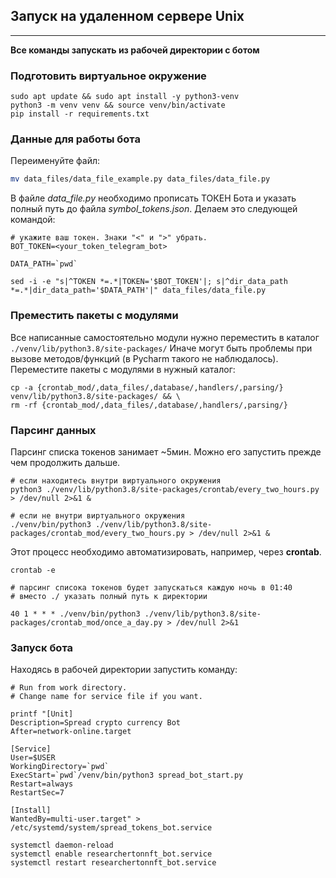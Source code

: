 ## Запуск на удаленном сервере Unix
---

**Все команды запускать из рабочей директории с ботом** 
### Подготовить виртуальное окружение
```shell
sudo apt update && sudo apt install -y python3-venv
python3 -m venv venv && source venv/bin/activate
pip install -r requirements.txt
```
### Данные для работы бота
Переименуйте файл:
```sh
mv data_files/data_file_example.py data_files/data_file.py
```
В файле *data_file.py* необходимо прописать ТОКЕН Бота и указать полный путь до файла *symbol_tokens.json*.
Делаем это следующей командой:
```shell
# укажите ваш токен. Знаки "<" и ">" убрать.
BOT_TOKEN=<your_token_telegram_bot>
```
```shell
DATA_PATH=`pwd`

sed -i -e "s|^TOKEN *=.*|TOKEN='$BOT_TOKEN'|; s|^dir_data_path *=.*|dir_data_path='$DATA_PATH'|" data_files/data_file.py
```
### Преместить пакеты с модулями
Все написанные самостоятельно модули нужно переместить в каталог `./venv/lib/python3.8/site-packages/`
Иначе могут быть проблемы при вызове методов/функций (в Pycharm такого не наблюдалось).
Переместите пакеты с модулями в нужный каталог:
```shell
cp -a {crontab_mod/,data_files/,database/,handlers/,parsing/} venv/lib/python3.8/site-packages/ && \
rm -rf {crontab_mod/,data_files/,database/,handlers/,parsing/}
```
### Парсинг данных
Парсинг списка токенов занимает ~5мин. Можно его запустить прежде чем продолжить дальше.
```shell
# если находитесь внутри виртуального окружения
python3 ./venv/lib/python3.8/site-packages/crontab/every_two_hours.py > /dev/null 2>&1 &
```
```shell
# если не внутри виртуального окружения
./venv/bin/python3 ./venv/lib/python3.8/site-packages/crontab_mod/every_two_hours.py > /dev/null 2>&1 &
```
Этот процесс необходимо автоматизировать, например, через **crontab**.
```shell
crontab -e

# парсинг списока токенов будет запускаться каждую ночь в 01:40
# вместо ./ указать полный путь к директории

40 1 * * * ./venv/bin/python3 ./venv/lib/python3.8/site-packages/crontab_mod/once_a_day.py > /dev/null 2>&1
```
### Запуск бота
Находясь в рабочей директории запустить команду:
```shell
# Run from work directory.
# Change name for service file if you want.

printf "[Unit]
Description=Spread crypto currency Bot
After=network-online.target

[Service]
User=$USER
WorkingDirectory=`pwd`
ExecStart=`pwd`/venv/bin/python3 spread_bot_start.py
Restart=always
RestartSec=7

[Install]
WantedBy=multi-user.target" > /etc/systemd/system/spread_tokens_bot.service
```
```shell
systemctl daemon-reload
systemctl enable researchertonnft_bot.service
systemctl restart researchertonnft_bot.service
```

